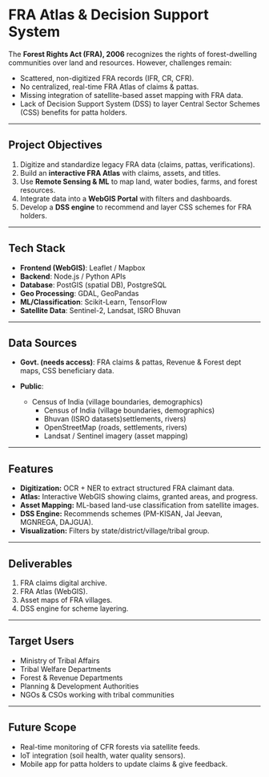 # FRA Atlas & Decision Support System

The **Forest Rights Act (FRA), 2006** recognizes the rights of forest-dwelling communities over land and resources. However, challenges remain:

* Scattered, non-digitized FRA records (IFR, CR, CFR).
* No centralized, real-time FRA Atlas of claims & pattas.
* Missing integration of satellite-based asset mapping with FRA data.
* Lack of Decision Support System (DSS) to layer Central Sector Schemes (CSS) benefits for patta holders.

---

## Project Objectives

1. Digitize and standardize legacy FRA data (claims, pattas, verifications).
2. Build an **interactive FRA Atlas** with claims, assets, and titles.
3. Use **Remote Sensing & ML** to map land, water bodies, farms, and forest resources.
4. Integrate data into a **WebGIS Portal** with filters and dashboards.
5. Develop a **DSS engine** to recommend and layer CSS schemes for FRA holders.

---

## Tech Stack
* **Frontend (WebGIS)**: Leaflet / Mapbox
* **Backend**: Node.js / Python APIs
* **Database**: PostGIS (spatial DB), PostgreSQL
* **Geo Processing**: GDAL, GeoPandas
* **ML/Classification**: Scikit-Learn, TensorFlow
* **Satellite Data**: Sentinel-2, Landsat, ISRO Bhuvan

---

## Data Sources
* **Govt. (needs access)**: FRA claims & pattas, Revenue & Forest dept maps, CSS beneficiary data.
* **Public**:

  * Census of India (village boundaries, demographics)
    * Census of India (village boundaries, demographics)
    * Bhuvan (ISRO datasets)settlements, rivers)
    * OpenStreetMap (roads, settlements, rivers)
    * Landsat / Sentinel imagery (asset mapping)
---

## Features
* **Digitization:** OCR + NER to extract structured FRA claimant data.
* **Atlas:** Interactive WebGIS showing claims, granted areas, and progress.
* **Asset Mapping:** ML-based land-use classification from satellite images.
* **DSS Engine:** Recommends schemes (PM-KISAN, Jal Jeevan, MGNREGA, DAJGUA).
* **Visualization:** Filters by state/district/village/tribal group.

---

## Deliverables
1. FRA claims digital archive.
2. FRA Atlas (WebGIS).
3. Asset maps of FRA villages.
4. DSS engine for scheme layering.

---

## Target Users
* Ministry of Tribal Affairs
* Tribal Welfare Departments
* Forest & Revenue Departments
* Planning & Development Authorities
* NGOs & CSOs working with tribal communities

---

## Future Scope
* Real-time monitoring of CFR forests via satellite feeds.
* IoT integration (soil health, water quality sensors).
* Mobile app for patta holders to update claims & give feedback.
